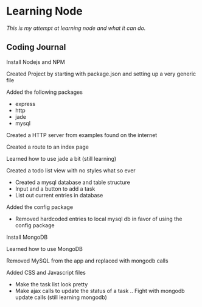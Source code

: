 # Learning Node

*This is my attempt at learning node and what it can do.*

## Coding Journal

Install Nodejs and NPM

Created Project by starting with package.json and setting up a very generic file

Added the following packages
- express
- http
- jade
- mysql

Created a HTTP server from examples found on the internet

Created a route to an index page

Learned how to use jade a bit (still learning) 

Created a todo list view with no styles what so ever
- Created a mysql database and table structure
- Input and a button to add a task
- List out current entries in database

Added the config package
- Removed hardcoded entries to local mysql db in favor of using the config package

Install MongoDB

Learned how to use MongoDB

Removed MySQL from the app and replaced with mongodb calls

Added CSS and Javascript files
- Make the task list look pretty
- Make ajax calls to update the status of a task
.. Fight with mongodb update calls (still learning mongodb)
